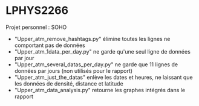 # LPHYS2266
Projet personnel : SOHO

- "Upper_atm_remove_hashtags.py" élimine toutes les lignes ne comportant pas de données
- "Upper_atm_1data_per_day.py" ne garde qu'une seul ligne de données par jour
- "Upper_atm_several_datas_per_day.py" ne garde que 11 lignes de données par jours (non utilisés pour le rapport)
- "Upper_atm_just_the_datas" enlève les dates et heures, ne laissant que les données de densité, distance et latitude
- "Upper_atm_data_analysis.py" retourne les graphes intégrés dans le rapport

